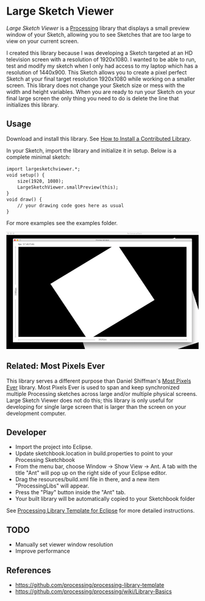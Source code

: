 # Large Sketch Viewer
*Large Sketch Viewer* is a [Processing](https://processing.org/) library that displays a small preview window of your Sketch, allowing you to see Sketches that are too large to view on your current screen.

I created this library because I was developing a Sketch targeted at an HD television screen with a resolution of 1920x1080. I wanted to be able to run, test and modify my sketch when I only had access to my laptop which has a resolution of 1440x900. This Sketch allows you to create a pixel perfect Sketch at your final target resolution 1920x1080 while working on a smaller screen. This library does not change your Sketch size or mess with the width and height variables. When you are ready to run your Sketch on your final large screen the only thing you need to do is delete the line that initializes this library.

## Usage
Download and install this library. See [How to Install a Contributed Library](https://github.com/processing/processing/wiki/How-to-Install-a-Contributed-Library).

In your Sketch, import the library and initialize it in setup. Below is a complete minimal sketch:

    import largesketchviewer.*;
    void setup() {
        size(1920, 1080);
        LargeSketchViewer.smallPreview(this);
    }    
    void draw() {
        // your drawing code goes here as usual
    }

For more examples see the examples folder.

![Screenshot of Large Sketch Viewer](images/large-sketch-viewer.png "Large Sketch Viewer")


## Related: Most Pixels Ever
This library serves a different purpose than Daniel Shiffman's [Most Pixels Ever](https://github.com/shiffman/Most-Pixels-Ever-Processing) library. Most Pixels Ever is used to span and keep synchronized multiple Processing sketches across large and/or multiple physical screens. Large Sketch Viewer does not do this; this library is only useful for developing for single large screen that is larger than the screen on your development computer.   

## Developer
 * Import the project into Eclipse.
 * Update sketchbook.location in build.properties to point to your Processing Sketchbook
 * From the menu bar, choose Window → Show View → Ant. A tab with the title "Ant" will pop up on the right side of your Eclipse editor.
 * Drag the resources/build.xml file in there, and a new item "ProcessingLibs" will appear.
 * Press the "Play" button inside the "Ant" tab.
 * Your built library will be automatically copied to your Sketchbook folder


See [Processing Library Template for Eclipse](https://github.com/processing/processing-library-template) for more detailed instructions.

## TODO
 * Manually set viewer window resolution
 * Improve performance

## References
 * <https://github.com/processing/processing-library-template>
 * <https://github.com/processing/processing/wiki/Library-Basics>